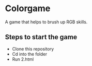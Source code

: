 # Colorgame
A game that helps to brush up RGB skills.

<h2>Steps to start the game</h2>
<ul>
  <li> Clone this repository</li>
  <li> Cd into the folder</li>
  <li> Run 2.html</li>
</ul>
